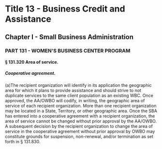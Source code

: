 
# Title 13 - Business Credit and Assistance
## Chapter I - Small Business Administration
### PART 131 - WOMEN'S BUSINESS CENTER PROGRAM
#### § 131.320 Area of service.
##### Cooperative agreement.

(a)The recipient organization will identify in its application the geographic area for which it plans to provide assistance and should strive to not duplicate services to the same client population as an existing WBC. Once approved, the AA/OWBO will codify, in writing, the geographic area of service of each recipient organization. More than one recipient organization may be located in a State, Territory, or other geographic area. Once the SBA has entered into a cooperative agreement with a recipient organization, the area of service cannot be changed without prior approval by the AA/OWBO. A subsequent decision by the recipient organization to change the area of service in the cooperative agreement without prior approval by OWBO may constitute grounds for suspension, non-renewal, and/or termination as set forth in § 131.830.
